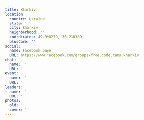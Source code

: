 ```yaml
---
title: Kharkiv
location:
  country: Ukraine
  state: ''
  city: Kharkiv
  neighborhood: ''
  coordinates: 49.990279, 36.230389
  plusCode: ''
social:
  name: Facebook page
  URL: https://www.facebook.com/groups/free.code.camp.kharkiv
chat:
  name: ''
  URL: ''
event:
  name: ''
  URL: ''
leaders:
- name: ''
  URL: ''
photos:
  old: ''
  cover: ''
---
```

